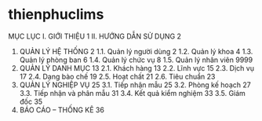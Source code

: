 # thienphuclims
MỤC LỤC
I.	GIỚI THIỆU	1
II.	HƯỚNG DẪN SỬ DỤNG	2
1.	QUẢN LÝ HỆ THỐNG	2
1.1.	Quản lý người dùng	2
1.2.	Quản lý khoa	4
1.3.	Quản lý phòng ban	6
1.4.	Quản lý chức vụ	8
1.5.	Quản lý nhân viên	9999
2.	QUẢN LÝ DANH MỤC	13
2.1.	Khách hàng	13
2.2.	Lĩnh vực	15
2.3.	Dịch vụ	17
2.4.	Dạng bào chế	19
2.5.	Hoạt chất	21
2.6.	Tiêu chuẩn	23
3.	QUẢN LÝ NGHIỆP VỤ	25
3.1.	Tiếp nhận mẫu	25
3.2.	Phòng kế hoạch	27
3.3.	Tiếp nhận và phân mẫu	31
3.4.	Kết quả kiểm nghiệm	33
3.5.	Giám đốc	35
4.	BÁO CÁO – THỐNG KÊ	36

